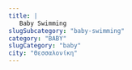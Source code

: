 ```yaml
---
title: |
   Baby Swimming
slugSubcategory: "baby-swimming"
category: "BABY"
slugCategory: "baby"
city: "Θεσσαλονίκη"
---
```


